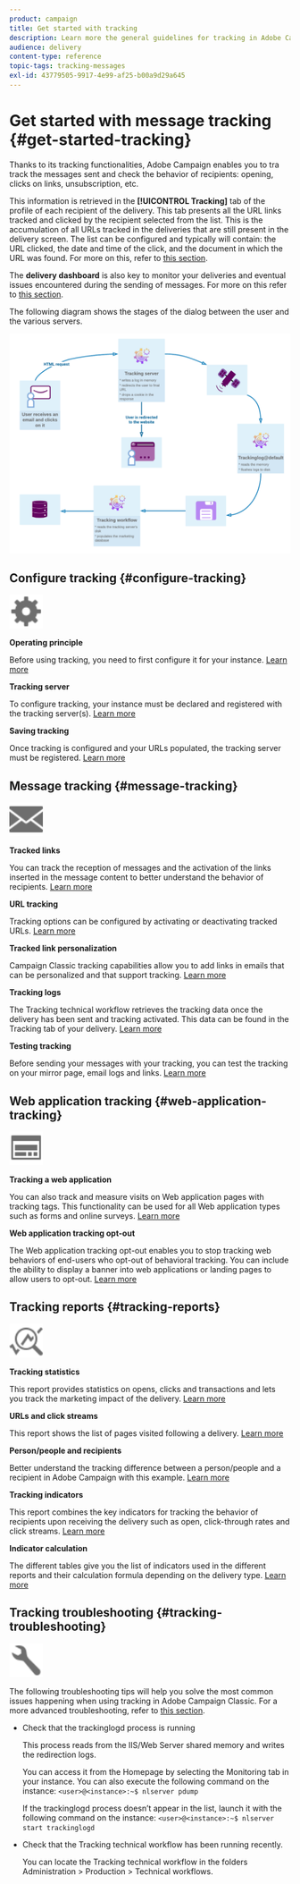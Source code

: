 ```yaml
---
product: campaign
title: Get started with tracking
description: Learn more the general guidelines for tracking in Adobe Campaign Classic.
audience: delivery
content-type: reference
topic-tags: tracking-messages
exl-id: 43779505-9917-4e99-af25-b00a9d29a645
---
```

# Get started with message tracking {#get-started-tracking}

Thanks to its tracking functionalities, Adobe Campaign enables you to tra track the messages sent and check the behavior of recipients: opening, clicks on links, unsubscription, etc.

This information is retrieved in the **[!UICONTROL Tracking]** tab of the profile of each recipient of the delivery. This tab presents all the URL links tracked and clicked by the recipient selected from the list. This is the accumulation of all URLs tracked in the deliveries that are still present in the delivery screen. The list can be configured and typically will contain: the URL clicked, the date and time of the click, and the document in which the URL was found. For more on this, refer to [this section](../../platform/using/editing-a-profile.md#tracking-tab).

The **delivery dashboard** is also key to monitor your deliveries and eventual issues encountered during the sending of messages. For more on this refer to [this section](../../delivery/using/delivery-dashboard.md).

The following diagram shows the stages of the dialog between the user and the various servers.

![](assets/tracking-diagram.png)

## Configure tracking {#configure-tracking}

<img src="assets/do-not-localize/icon-configure.svg" width="60px">

**Operating principle**

Before using tracking, you need to first configure it for your instance. [Learn more](../../installation/using/deploying-an-instance.md#operating-principle)

**Tracking server**

To configure tracking, your instance must be declared and registered with the tracking server(s). [Learn more](../../installation/using/deploying-an-instance.md#tracking-server)

**Saving tracking**

Once tracking is configured and your URLs populated, the tracking server must be registered. [Learn more](../../installation/using/deploying-an-instance.md#saving-tracking)

## Message tracking {#message-tracking}

<img src="assets/do-not-localize/icon-message-tracking.svg" width="60px">

**Tracked links**

You can track the reception of messages and the activation of the links inserted in the message content to better understand the behavior of recipients. [Learn more](../../delivery/using/how-to-configure-tracked-links.md)

**URL tracking**

Tracking options can be configured by activating or deactivating tracked URLs. [Learn more](../../delivery/using/personalizing-url-tracking.md)

**Tracked link personalization**

Campaign Classic tracking capabilities allow you to add links in emails that can be personalized and that support tracking. [Learn more](../../delivery/using/tracking-personalized-links.md) 

**Tracking logs**

The Tracking technical workflow retrieves the tracking data once the delivery has been sent and tracking activated. This data can be found in the Tracking tab of your delivery. [Learn more](../../delivery/using/accessing-the-tracking-logs.md)

**Testing tracking**

Before sending your messages with your tracking, you can test the tracking on your mirror page, email logs and links. [Learn more](../../delivery/using/testing-tracking.md)

## Web application tracking {#web-application-tracking}

<img src="assets/do-not-localize/icon-web-app.svg" width="60px">

**Tracking a web application**

You can also track and measure visits on Web application pages with tracking tags. This functionality can be used for all Web application types such as forms and online surveys. [Learn more](../../web/using/tracking-a-web-application.md)

**Web application tracking opt-out**

The Web application tracking opt-out enables you to stop tracking web behaviors of end-users who opt-out of behavioral tracking. You can include the ability to display a banner into web applications or landing pages to allow users to opt-out. [Learn more](../../web/using/web-application-tracking-opt-out.md) 

## Tracking reports {#tracking-reports}

<img src="assets/do-not-localize/icon_monitor.svg" width="60px">

**Tracking statistics**

This report provides statistics on opens, clicks and transactions and lets you track the marketing impact of the delivery. [Learn more](../../reporting/using/delivery-reports.md#tracking-statistics)

**URLs and click streams**

This report shows the list of pages visited following a delivery. [Learn more](../../reporting/using/delivery-reports.md#urls-and-click-streams)

**Person/people and recipients**

Better understand the tracking difference between a person/people and a recipient in Adobe Campaign with this example. [Learn more](../../reporting/using/person-people-recipients.md)

**Tracking indicators**

This report combines the key indicators for tracking the behavior of recipients upon receiving the delivery such as open, click-through rates and click streams. [Learn more](../../reporting/using/delivery-reports.md#tracking-indicators)

**Indicator calculation**

The different tables give you the list of indicators used in the different reports and their calculation formula depending on the delivery type. [Learn more](../../reporting/using/indicator-calculation.md)

## Tracking troubleshooting {#tracking-troubleshooting}

<img src="assets/do-not-localize/icon-troubleshooting.svg" width="60px">

The following troubleshooting tips will help you solve the most common issues happening when using tracking in Adobe Campaign Classic. For a more advanced troubleshooting, refer to [this section](../../delivery/using/tracking-troubleshooting.md).

* Check that the trackinglogd process is running

    This process reads from the IIS/Web Server shared memory and writes the redirection logs.
    
    You can access it from the Homepage by selecting  the Monitoring tab in your instance. You can also execute the following command on the instance: `<user>@<instance>:~$ nlserver pdump`

    If the trackinglogd process doesn’t appear in the list, launch it with the following command on the instance: `<user>@<instance>:~$ nlserver start trackinglogd`

* Check that the Tracking technical workflow has been running recently.

    You can locate the Tracking technical workflow in the folders Administration > Production > Technical workflows.

